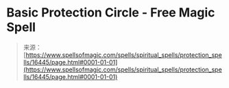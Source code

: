 <!--yml
category: 未分类
date: 2024-06-12 18:56:41
-->

# Basic Protection Circle - Free Magic Spell

> 来源：[https://www.spellsofmagic.com/spells/spiritual_spells/protection_spells/16445/page.html#0001-01-01](https://www.spellsofmagic.com/spells/spiritual_spells/protection_spells/16445/page.html#0001-01-01)
